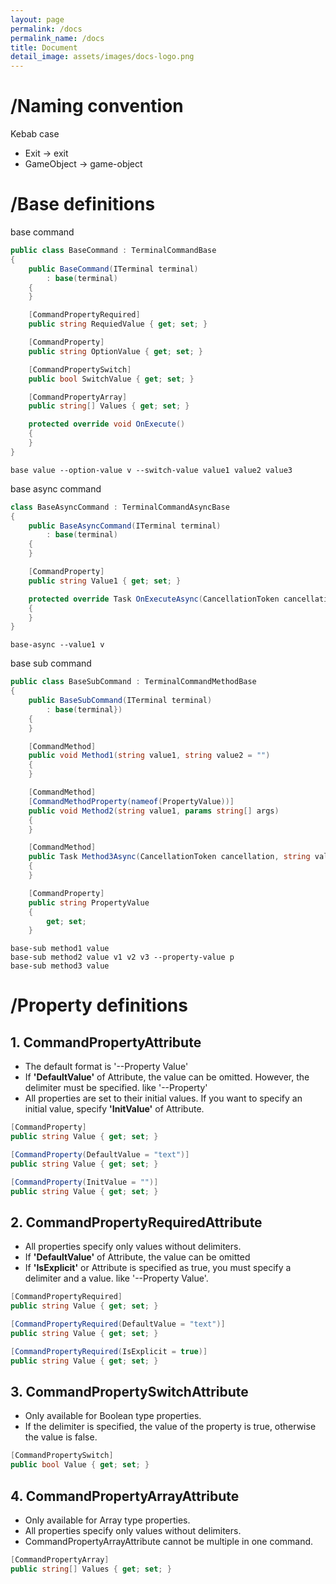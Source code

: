 ```yaml
---
layout: page
permalink: /docs
permalink_name: /docs
title: Document
detail_image: assets/images/docs-logo.png
---
```


# /Naming convention

Kebab case

* Exit -> exit
* GameObject -> game-object

# /Base definitions

base command

```cs
public class BaseCommand : TerminalCommandBase
{
    public BaseCommand(ITerminal terminal)
        : base(terminal)
    {
    }

    [CommandPropertyRequired]
    public string RequiedValue { get; set; }

    [CommandProperty]
    public string OptionValue { get; set; }

    [CommandPropertySwitch]
    public bool SwitchValue { get; set; }

    [CommandPropertyArray]
    public string[] Values { get; set; }

    protected override void OnExecute()
    {
    }
}
```

```
base value --option-value v --switch-value value1 value2 value3
```

base async command

```cs
class BaseAsyncCommand : TerminalCommandAsyncBase
{
    public BaseAsyncCommand(ITerminal terminal)
        : base(terminal)
    {
    }

    [CommandProperty]
    public string Value1 { get; set; }

    protected override Task OnExecuteAsync(CancellationToken cancellation)
    {
    }
}
```

```
base-async --value1 v
```

base sub command

```cs
public class BaseSubCommand : TerminalCommandMethodBase
{
    public BaseSubCommand(ITerminal terminal)
        : base(terminal})
    {
    }

    [CommandMethod]
    public void Method1(string value1, string value2 = "")
    {
    }

    [CommandMethod]
    [CommandMethodProperty(nameof(PropertyValue))]
    public void Method2(string value1, params string[] args)
    {
    }

    [CommandMethod]
    public Task Method3Async(CancellationToken cancellation, string value1)
    {
    }

    [CommandProperty]
    public string PropertyValue
    {
        get; set;
    }
```

```
base-sub method1 value
base-sub method2 value v1 v2 v3 --property-value p
base-sub method3 value
```

# /Property definitions

## 1. CommandPropertyAttribute

* The default format is '\-\-Property Value'
* If **'DefaultValue'** of Attribute, the value can be omitted. However, the delimiter must be specified. like '\-\-Property'
* All properties are set to their initial values. If you want to specify an initial value, specify **'InitValue'** of Attribute.

```cs
[CommandProperty]
public string Value { get; set; }

[CommandProperty(DefaultValue = "text")]
public string Value { get; set; }

[CommandProperty(InitValue = "")]
public string Value { get; set; }
```

## 2. CommandPropertyRequiredAttribute

* All properties specify only values without delimiters.
* If **'DefaultValue'** of Attribute, the value can be omitted
* If **'IsExplicit'** or Attribute is specified as true, you must specify a delimiter and a value. like '\-\-Property Value'.

```cs
[CommandPropertyRequired]
public string Value { get; set; }

[CommandPropertyRequired(DefaultValue = "text")]
public string Value { get; set; }

[CommandPropertyRequired(IsExplicit = true)]
public string Value { get; set; }
```

## 3. CommandPropertySwitchAttribute

* Only available for Boolean type properties.
* If the delimiter is specified, the value of the property is true, otherwise the value is false.

```cs
[CommandPropertySwitch]
public bool Value { get; set; }
```

## 4. CommandPropertyArrayAttribute

* Only available for Array type properties.
* All properties specify only values without delimiters.
* CommandPropertyArrayAttribute cannot be multiple in one command.

```cs
[CommandPropertyArray]
public string[] Values { get; set; }
```
